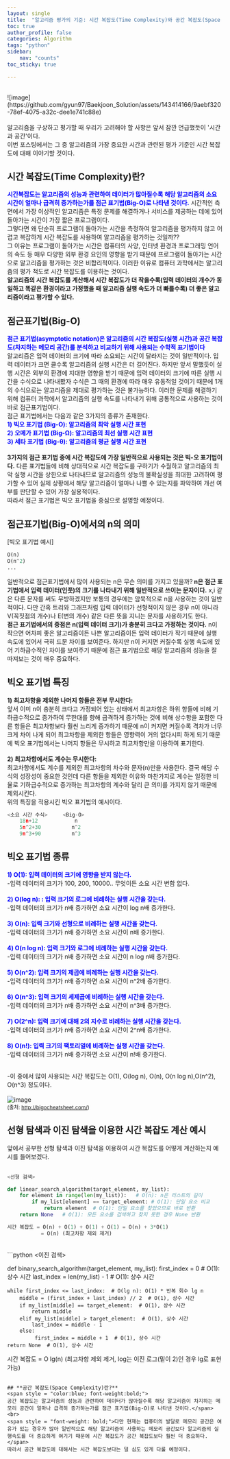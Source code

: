 ```yaml
---
layout: single
title:  "알고리즘 평가의 기준: 시간 복잡도(Time Complexity)와 공간 복잡도(Space Complexity)"
toc: true
author_profile: false
categories: Algorithm
tags: "python"
sidebar:
    nav: "counts"
toc_sticky: true

---
```


<head>
  <style>
    table.dataframe {
      white-space: normal;
      width: 100%;
      height: 240px;
      display: block;
      overflow: auto;
      font-family: Arial, sans-serif;
      font-size: 0.9rem;
      line-height: 20px;
      text-align: center;
      border: 0px !important;
    }

    table.dataframe th {
      text-align: center;
      font-weight: bold;
      padding: 8px;
    }

    table.dataframe td {
      text-align: center;
      padding: 8px;
    }

    table.dataframe tr:hover {
      background: #b8d1f3; 
    }

    .output_prompt {
      overflow: auto;
      font-size: 0.9rem;
      line-height: 1.45;
      border-radius: 0.3rem;
      -webkit-overflow-scrolling: touch;
      padding: 0.8rem;
      margin-top: 0;
      margin-bottom: 15px;
      font: 1rem Consolas, "Liberation Mono", Menlo, Courier, monospace;
      color: $code-text-color;
      border: solid 1px $border-color;
      border-radius: 0.3rem;
      word-break: normal;
      white-space: pre;
    }

  .dataframe tbody tr th:only-of-type {
      vertical-align: middle;
  }

  .dataframe tbody tr th {
      vertical-align: top;
  }

  .dataframe thead th {
      text-align: center !important;
      padding: 8px;
  }

  .page__content p {
      margin: 0 0 0px !important;
  }

  .page__content p > strong {
    font-size: 0.8rem !important;
  }

  </style>
</head>

<span style="font-size:13px;">
</span>
<br>
![image](https://github.com/gyun97/Baekjoon_Solution/assets/143414166/9aebf320-78ef-4075-a32c-dee1e741c88e)

<br>
<br>
알고리즘을 구상하고 평가할 때 우리가 고려해야 할 사항은 앞서 잠깐 언급했듯이 '시간과 공간'이다.<br>
이번 포스팅에서는 그 중 알고리즘의 가장 중요한 시간과 관련된 평가 기준인 시간 복잡도에 대해 이야기할 것이다.   
 
## **시간 복잡도(Time Complexity)란?**
<span style = "color:blue; font-weight:bold;">
시간복잡도는 알고리즘의 성능과 관련하여 데이터가 많아질수록 해당 알고리즘의 소요 시간이 얼마나 급격히 증가하는가를 점근 표기법(Big-O)로 나타낸 것이다.</span>
시간적인 측면에서 가장 이상적인 알고리즘은 특정 문제를 해결하거나 서비스를 제공하는 데에 있어 돌아가는 시간이 가장 짧은 프로그램이다.<br>
그렇다면 왜 단순히 프로그램이 돌아가는 시간을 측정하여 알고리즘을 평가하지 않고 어렵고 복잡하게 시간 복잡도를 사용하여 알고리즘을 평가하는 것일까??<br>
그 이유는 프로그램이 돌아가는 시간은 컴퓨터의 사양, 인터넷 환경과 프로그래밍 언어의 속도 등 매우 다양한 외부 환경 요인의 영향을 받기 때문에 프로그램이 돌아가는 시간으로 알고리즘을 평가하는 것은 비합리적이다. 이러한 이유로 컴퓨터 과학에서는 알고리즘의 평가 척도로 시간 복잡도를 이용하는 것이다.<br>
<span style = "font-weight:bold;">
알고리즘의 시간 복잡도를 계산해서 시간 복잡도가 더 작을수록(입력 데이터의 개수가 동일하고 똑같은 환경이라고 가정했을 때 알고리즘 실행 속도가 더 빠를수록) 더 좋은 알고리즘이라고 평가할 수 있다.
</span>   

## **점근표기법(Big-O)**
<span style = "color:blue; font-weight:bold;">
점근 표기법(asymptotic notation)은 알고리즘의 시간 복잡도(실행 시간)과 공간 복잡도(차지하는 메모리 공간)를 분석하고 비교하기 위해 사용되는 수학적 표기법이다</span><br>
알고리즘은 입력 데이터의 크기에 따라 소요되는 시간이 달라지는 것이 일반적이다. 입력 데이터가 크면 클수록 알고리즘의 실행 시간은 더 길어진다. 하지만 앞서 말했듯이 실행 시간은 외부의 환경에 지대한 영향을 받기 때문에 입력 데이터의 크기에 따른 실행 시간을 수식으로 나타내봤자 수식은 그 때의 환경에 따라 매우 유동적일 것이기 때문에 1개의 수식으로는 알고리즘을 제대로 평가하는 것은 불가능하다.
이러한 문제를 해결하기 위해 컴퓨터 과학에서 알고리즘의 실행 속도를 나타내기 위해 공통적으로 사용하는 것이 바로 점근표기법이다.<br>
점근 표기법에서는 다음과 같은 3가지의 종류가 존재한다.
<br>
<span style = "color:blue; font-weight:bold;">     
1) 빅오 표기법 (Big-O): 알고리즘의 최악 실행 시간 표현
<br>      
2) 오메가 표기법 (Big-Ω): 알고리즘의 최선 실행 시간 표현
<br>  
3) 세타 표기법 (Big-θ):  알고리즘의 평균 실행 시간 표현
<br>
</span><br>
<span style = "font-weight:bold;">
3가지의 점근 표기법 중에 시간 복잡도에 가장 일반적으로 사용되는 것은 빅-오 표기법이다.</span> 다른 표기법들에 비해 상대적으로 시간 복잡도를 구하기가 수월하고 알고리즘의 최악 실행 시간을 상한으로 나타내므로 알고리즘의 성능의 불확실성을 최대한 고려하여 평가할 수 있어 실제 상황에서 해당 알고리즘이 얼마나 나쁠 수 있는지를 파악하여 개선 여부를 판단할 수 있어 가장 실용적이다.<br>
따라서 점근 표기법은 빅오 표기법을 중심으로 설명할 예정이다.

## **점근표기법(Big-O)에서의 n의 의미**
[빅오 표기법 예시]
```python
O(n)
O(n^2)
...
```

일반적으로 점근표기법에서 많이 사용되는 n은 무슨 의미를 가지고 있을까?<span style = "font-weight:bold;"> n은 점근 표기법에서 입력 데이터(인풋)의 크기를 나타내기 위해 일반적으로 쓰이는 문자이다.</span> x,i 같은 다른 문자를 써도 무방하겠지만 보통의 경우에는 암묵적으로 n을 사용하는 것이 일반적이다.
다만 간혹 트리와 그래프처럼 입력 데이터가 선형적이지 않은 경우 n이 아니라 V(꼭짓점의 개수)나 E(변의 개수) 같은 다른 뜻을 지니는 문자를 사용하기도 한다.<br><span style = "font-weight:bold;">
점근 표기법에서의 중점은 n(입력 데이터 크기)가 충분히 크다고 가정하는 것이다.</span> n이 작으면 어차피 좋은 알고리즘이든 나쁜 알고리즘이든 입력 데이터가 작기 때문에 실행 속도에 있어서 극히 드문 차이를 보여준다. 하지만 n이 커지면 커질수록 실행 속도에 있어 기하급수적인 차이를 보여주기 때문에 점근 표기법으로 해당 알고리즘의 성능을 잘 따져보는 것이 매우 중요하다.   


## **빅오 표기법 특징**

<span style = "font-weight:bold;"> 1) 최고차항을 제외한 나머지 항들은 전부 무시한다:</span><br> 
앞서 이미 n이 충분히 크다고 가정되어 있는 상태에서 최고차항은 하위 항들에 비해 기하급수적으로 증가하여 무한대를 향해 급격하게 증가하는 것에 비해 상수항을 포함한 다른 항들은 최고차항보다 훨씬 느리게 증가하기 때문에 n이 커지면 커질수록 격차가 너무 크게 차이 나게 되어 최고차항을 제외한 항들은 영향력이 거의 없다시피 하게 되기 때문에 빅오 표기법에서는 나머지 항들은 무시하고 최고차항만을 이용하여 표기한다. <br>
<br>
<span style = "font-weight:bold;">2) 최고차항에서도 계수는 무시한다:</span><br> 
최고차항에서도 계수를 제외한 최고차항의 차수와 문자(n)만을 사용한다. 결국 해당 수식의 성장성이 중요한 것인데 다른 항들을 제외한 이유와 마찬가지로 계수는 일정한 비율로 기하급수적으로 증가하는 최고차항의 계수와 달리 큰 의미를 가지지 않기 때문에 제외시킨다.<br>
위의 특징을 적용시킨 빅오 표기법의 예시이다.<br>  
```python
<소요 시간 수식>     <Big-O>
    18n+12            n
    5n^2+30          n^2
    9n^3+90          n^3 
```

## **빅오 표기법 종류**
<span style = "color:blue; font-weight:bold;">
1) O(1): 입력 데이터의 크기에 영향을 받지 않는다.
<br></span>
 -입력 데이터의 크기가 100, 200, 10000.. 무엇이든 소요 시간 변함 없다.
<br>
<br>
<span style = "color:blue; font-weight:bold;">
2) O(log n): : 입력 크기의 로그에 비례하는 실행 시간을 갖는다.<br></span>
-입력 데이터의 크기가 n배 증가하면 소요 시간이 log n배 증가한다.<br>
<br>
<span style = "color:blue; font-weight:bold;">
3) O(n): 입력 크기와 선형으로 비례하는 실행 시간을 갖는다.</span><br> 
 -입력 데이터의 크기가 n배 증가하면 소요 시간이 n배 증가한다.<br>
<br>
<span style = "color:blue; font-weight:bold;">
4) O(n log n): 입력 크기와 로그에 비례하는 실행 시간을 갖는다.</span><br>
-입력 데이터의 크기가 n배 증가하면 소요 시간이 n log n배 증가한다.<br>
<br>
<span style = "color:blue; font-weight:bold;">
5) O(n^2): 입력 크기의 제곱에 비례하는 실행 시간을 갖는다.</span><br>
 -입력 데이터의 크기가 n배 증가하면 소요 시간이 n^2배 증가한다.<br>
<br>
<span style = "color:blue; font-weight:bold;">
6) O(n^3): 입력 크기의 세제곱에 비례하는 실행 시간을 갖는다.</span><br>
 -입력 데이터의 크기가 n배 증가하면 소요 시간이 n^3배 증가한다.<br>
<br>
<span style = "color:blue; font-weight:bold;">
7) O(2^n): 입력 크기에 대해 2의 지수로 비례하는 실행 시간을 갖는다.<br></span>
-입력 데이터의 크기가 n배 증가하면 소요 시간이 2^n배 증가한다.<br>
<br>
<span style = "color:blue; font-weight:bold;">
8) O(n!): 입력 크기의 팩토리얼에 비례하는 실행 시간을 갖는다.<br></span>
-입력 데이터의 크기가 n배 증가하면 소요 시간이 n!배 증가한다.<br>
<br>

-이 중에서 많이 사용되는 시간 복잡도는 O(1), O(log n), O(n), O(n log n),O(n^2), O(n^3) 정도이다. 
 <br>
 <br>
![image](https://github.com/gyun97/Baekjoon_Solution/assets/143414166/ba1c5f92-36e7-483e-948e-f9314b3a4bfb)    
<span style = "font-size:12px;">
(출처: http://bigocheatsheet.com/)


## **선형 탐색과 이진 탐색을 이용한 시간 복잡도 계산 예시**


앞에서 공부한 선형 탐색과 이진 탐색을 이용하여 시간 복잡도를 어떻게 계산하는지 예시를 들어보겠다.
<br>
<br>
```python
<선형 검색>

def linear_search_algorithm(target_element, my_list):
    for element in range(len(my_list)):   # O(n): n은 리스트의 길이   
        if my_list[element] == target_element: # O(1): 단일 요소 비교
            return element  # O(1): 단일 요소를 찾았으므로 바로 반환
    return None   # O(1): 모든 요소를 검색하고 찾지 못한 경우 None 반환

시간 복잡도 = O(n) + O(1) + O(1) + O(1) = O(n) + 3*O(1)           
           = O(n) (최고차항 제외 제거)
```
<br>
```python
<이진 검색>

def binary_search_algorithm(target_element, my_list):
    first_index = 0  # O(1): 상수 시간
    last_index = len(my_list) - 1  # O(1): 상수 시간

    while first_index <= last_index:  # O(lg n): O(1) * 반복 회수 lg n
        middle = (first_index + last_index) // 2  # O(1), 상수 시간
        if my_list[middle] == target_element:  # O(1), 상수 시간  
            return middle
        elif my_list[middle] > target_element:  # O(1), 상수 시간
            last_index = middle - 1
        else:              
             first_index = middle + 1  # O(1), 상수 시간  
    return None  # O(1), 상수 시간   

시간 복잡도 = O lg(n) (최고차항 제외 제거, log는 이진 로그(밑이 2)인 경우 lg로 표현 가능)
```

## **공간 복잡도(Space Complexity)란?**
<span style = "color:blue; font-weight:bold;">
공간 복잡도는 알고리즘의 성능과 관련하여 데이터가 많아질수록 해당 알고리즘이 차지하는 메모리 공간이 얼마나 급격히 증가하는가를 점근 표기법(Big-O)로 나타낸 것이다.</span><br>
<span style = "font-weight: bold;">다만 현재는 컴퓨터의 발달로 메모리 공간은 여유가 있는 경우가 많아 일반적으로 해당 알고리즘이 사용하는 메모리 공간보다 알고리즘의 실행속도를 더 중요하게 여기기 때문에 시간 복잡도가 공간 복잡도보다 훨씬 더 중요하다.</span>
따라서 공간 복잡도에 대해서는 시간 복잡도보다는 덜 심도 있게 다룰 예정이다.
